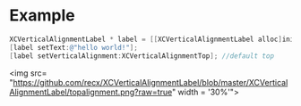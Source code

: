 # Example
```objective-c
XCVerticalAlignmentLabel * label = [[XCVerticalAlignmentLabel alloc]initWithFrame:CGRectMake(0, 0,100 , 100)];
[label setText:@"hello world!"];
[label setVerticalAlignment:XCVerticalAlignmentTop]; //default top
```

<img src= "https://github.com/recx/XCVerticalAlignmentLabel/blob/master/XCVerticalAlignmentLabel/topalignment.png?raw=true" width = '30%'">



